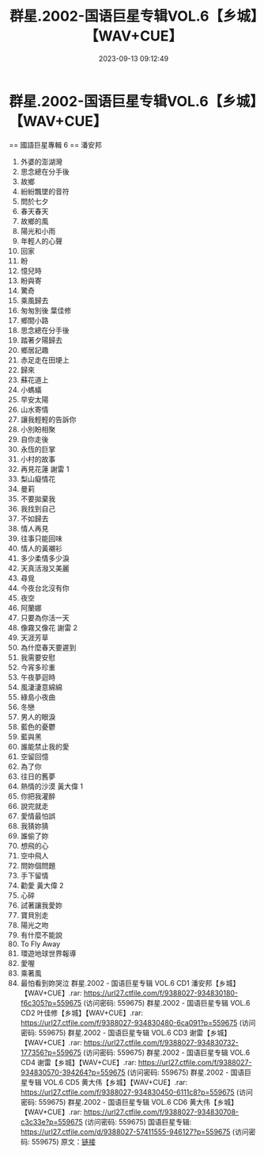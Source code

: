 ﻿---
title: 群星.2002-国语巨星专辑VOL.6【乡城】【WAV+CUE】
date: 2023-09-13 09:12:49
categories: WAV车载音乐、镜像
tags: 华语中文
---
# 群星.2002-国语巨星专辑VOL.6【乡城】【WAV+CUE】

== 國語巨星專輯 6 ==
潘安邦
01. 外婆的澎湖灣
02. 思念總在分手後
03. 故鄉
04. 紛紛飄墜的音符
05. 問於七夕
06. 春天春天
07. 故鄉的風
08. 陽光和小雨
09. 年輕人的心聲
10. 回家
11. 盼
12. 憶兒時
13. 盼與寄
14. 驚奇
15. 乘風歸去
16. 匆匆別後
葉佳修
01. 鄉間小路
02. 思念總在分手後
03. 踏著夕陽歸去
04. 鄉居記趣
05. 赤足走在田埂上
06. 歸來
07. 蘇花道上
08. 小螞蟻
09. 早安太陽
10. 山水寄情
11. 讓我輕輕的告訴你
12. 小別盼相聚
13. 自你走後
14. 永恆的巨掌
15. 小村的故事
16. 再見花蓮
謝雷 1
01. 梨山癡情花
02. 曼莉
03. 不要拋棄我
04. 我找到自己
05. 不如歸去
06. 情人再見
07. 往事只能回味
08. 情人的黃襯衫
09. 多少柔情多少淚
10. 天真活潑又美麗
11. 尋覓
12. 今夜台北沒有你
13. 夜空
14. 阿蘭娜
15. 只要為你活一天
16. 像霧又像花
謝雷 2
01. 天涯芳草
02. 為什麼春天要遲到
03. 我需要安慰
04. 今宵多珍重
05. 午夜夢迴時
06. 風淒淒意綿綿
07. 綠島小夜曲
08. 冬戀
09. 男人的眼淚
10. 藍色的憂鬱
11. 藍與黑
12. 誰能禁止我的愛
13. 空留回憶
14. 為了你
15. 往日的舊夢
16. 熱情的沙漠
黃大偉 1
01. 你把我灌醉
02. 說完就走
03. 愛情最怕誤
04. 我猜妳猜
05. 誰偷了妳
06. 想飛的心
07. 空中飛人
08. 問妳個問題
09. 手下留情
10. 勸愛
黃大偉 2
01. 心碎
02. 試著讓我愛妳
03. 寶貝別走
04. 陽光之吻
05. 有什麼不能說
06. To Fly Away
07. 環遊地球世界報導
08. 愛喔
09. 乘著風
10. 最怕看到妳哭泣
群星.2002 - 国语巨星专辑 VOL.6 CD1 潘安邦【乡城】【WAV+CUE】.rar: https://url27.ctfile.com/f/9388027-934830180-f6c305?p=559675
(访问密码: 559675)
群星.2002 - 国语巨星专辑 VOL.6 CD2 叶佳修【乡城】【WAV+CUE】.rar: https://url27.ctfile.com/f/9388027-934830480-6ca091?p=559675
(访问密码: 559675)
群星.2002 - 国语巨星专辑 VOL.6 CD3 谢雷【乡城】【WAV+CUE】.rar: https://url27.ctfile.com/f/9388027-934830732-177356?p=559675
(访问密码: 559675)
群星.2002 - 国语巨星专辑 VOL.6 CD4 谢雷【乡城】【WAV+CUE】.rar: https://url27.ctfile.com/f/9388027-934830570-394264?p=559675
(访问密码: 559675)
群星.2002 - 国语巨星专辑 VOL.6 CD5 黄大伟【乡城】【WAV+CUE】.rar: https://url27.ctfile.com/f/9388027-934830450-6111c8?p=559675
(访问密码: 559675)
群星.2002 - 国语巨星专辑 VOL.6 CD6 黄大伟【乡城】【WAV+CUE】.rar: https://url27.ctfile.com/f/9388027-934830708-c3c33e?p=559675
(访问密码: 559675)
国语巨星专辑: https://url27.ctfile.com/d/9388027-57411555-946127?p=559675
(访问密码: 559675)
原文：[链接](https://blog.sina.com.cn/s/blog_1647c7e76010313fi.html)
